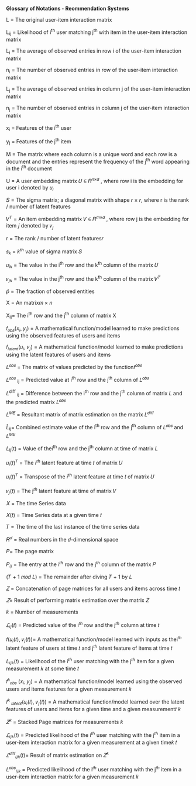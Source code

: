 ﻿**Glossary of Notations - Reommendation Systems**

L = The original user-item interaction matrix

L<sub>ij</sub> = Likelihood of i<sup>th</sup> user matching j<sup>th</sup> with item in the user-item interaction matrix

L<sub>i</sub> = The average of observed entries in row i of the user-item interaction matrix

n<sub>i</sub> = The number of observed entries in row of the user-item interaction matrix

L<sub>j</sub> = The average of observed entries in column j of the user-item interaction matrix

n<sub>j</sub> = The number of observed entries in column j of the user-item interaction matrix

x<sub>i</sub> = Features of the i<sup>th</sup> user

y<sub>j</sub> = Features of the j<sup>th</sup> item

M = The matrix where each column is a unique word and each row is a document and the entries represent the frequency of the j<sup>th</sup> word appearing in the i<sup>th</sup> document


U = A user embedding matrix 𝑈 ∈ 𝑅<sup>𝑛×𝑑</sup> , where row i is the embedding for user i denoted by 𝑢<sub>𝑖</sub>

𝑆 = The sigma matrix; a diagonal matrix with shape 𝑟 × 𝑟, where r is the rank / number of latent features

𝑉<sup>𝑇</sup> = An item embedding matrix  𝑉 ∈ 𝑅<sup>𝑚×𝑑</sup> , where row j is the embedding for item  𝑗 denoted by 𝑣<sub>𝑗</sub>

r = The rank / number of latent features𝑟

𝑠<sub>𝑘</sub> = 𝑘<sup>𝑡ℎ</sup> value of sigma matrix 𝑆

𝑢<sub>i𝑘</sub> = The value in the i<sup>th</sup> row and the k<sup>th</sup> column of the matrix 𝑈

𝑣<sub>𝑗𝑘</sub> = The value in the j<sup>th</sup> row and the k<sup>th</sup> column of the matrix 𝑉<sup>𝑇</sup>

$\hat{p}$ = The fraction of observed entities

X = An matrix𝑚 × 𝑛

X<sub>ij</sub>= The i<sup>th</sup> row and the j<sup>th</sup> column of matrix X


𝑓<sub>𝑜𝑏𝑠</sub>(𝑥<sub>𝑖</sub>, 𝑦<sub>𝑗</sub>) = A mathematical function/model learned to make predictions using the observed features of users and items

𝑓<sub>𝑙𝑎𝑡𝑒𝑛𝑡</sub>(𝑢<sub>𝑖</sub>, 𝑣<sub>𝑗</sub>) = A mathematical function/model learned to make predictions using the latent features of users and items

𝐿<sup>𝑜𝑏𝑠</sup> = The matrix of values predicted by the function𝑓<sup>𝑜𝑏𝑠</sup>

𝐿<sup>𝑜𝑏𝑠</sup> <sub>ij</sub> = Predicted value at i<sup>th</sup> row and the j<sup>th</sup> column of 𝐿<sup>𝑜𝑏𝑠</sup>

𝐿<sup>diff</sup> <sub>ij</sub> = Difference between the i<sup>th</sup> row and the j<sup>th</sup> column of matrix 𝐿 and the predicted matrix 𝐿<sup>𝑜𝑏𝑠</sup>

𝐿<sup>𝑀𝐸</sup> = Resultant matrix of matrix estimation on the matrix 𝐿<sup>𝑑𝑖𝑓𝑓</sup>

$\hat{L}$<sub>ij</sub>= Combined estimate value of the i<sup>th</sup> row and the j<sup>th</sup> column of  𝐿<sup>𝑜𝑏𝑠</sup> and 𝐿<sup>𝑀𝐸</sup>

𝐿<sub>ij</sub>(t) = Value of thei<sup>th</sup>  row and the j<sup>th</sup> column at time of matrix 𝐿

𝑢<sub>𝑖</sub>(𝑡)<sup>𝑇</sup> = The  𝑖<sup>𝑡ℎ</sup> latent feature at time 𝑡 of matrix 𝑈

𝑢<sub>𝑖</sub>(𝑡)<sup>𝑇</sup>  = Transpose of the 𝑖<sup>𝑡ℎ</sup> latent feature at time  𝑡 of matrix 𝑈

𝑣<sub>𝑗</sub>(𝑡) = The j<sup>𝑡ℎ</sup> latent feature at time of matrix 𝑉

𝑋 = The time Series data

𝑋(𝑡) = Time Series data at a given time 𝑡

𝑇 = The time of the last instance of the time series data

𝑅<sup>𝑑</sup> = Real numbers in the 𝑑-dimensional space

𝑃= The page matrix

𝑃<sub>𝑖𝑗</sub> = The entry at the i<sup>𝑡ℎ</sup> row and the j<sup>𝑡ℎ</sup> column of the matrix 𝑃

(𝑇 + 1 𝑚𝑜𝑑 𝐿) = The remainder after diving 𝑇 + 1 by 𝐿

𝑍 = Concatenation of page matrices for all users and items across time 𝑡

$\hat{𝑍}$= Result of performing matrix estimation over the matrix 𝑍 

𝑘 = Number of measurements

$\hat{𝐿}$<sub>𝑖𝑗</sub>(𝑡) = Predicted value of the i<sup>𝑡ℎ</sup> row and the j<sup>𝑡ℎ</sup> column at time 𝑡

𝑓(𝑢<sub>𝑖</sub>(𝑡), 𝑣<sub>𝑗</sub>(𝑡))= A mathematical function/model learned with inputs as thei<sup>𝑡ℎ</sup> latent feature of users at time 𝑡 and j<sup>𝑡ℎ</sup> latent feature of items at time 𝑡

𝐿<sub>𝑖𝑗𝑘</sub>(𝑡) = Likelihood of the i<sup>𝑡ℎ</sup> user matching with the j<sup>𝑡ℎ</sup> item for a given measurement 𝑘 at some time 𝑡

𝑓<sup>𝑘</sup><sub>𝑜𝑏𝑠</sub> (𝑥<sub>𝑖</sub>, 𝑦<sub>𝑗</sub>) = A mathematical function/model learned using the observed users and items features for a given measurement 𝑘

𝑓<sup>𝑘 </sup><sub>𝑙𝑎𝑡𝑒𝑛𝑡</sub>(𝑢<sub>𝑖</sub>(𝑡), 𝑣<sub>𝑗</sub>(𝑡)) = A mathematical function/model learned over the latent features of users and items for a given time and a given measurement𝑡 𝑘

𝑍<sup>𝑘</sup> = Stacked Page matrices for measurements 𝑘

$\hat{𝐿}$<sub>𝑖𝑗𝑘</sub>(𝑡) = Predicted likelihood of the i<sup>𝑡ℎ</sup> user matching with the j<sup>𝑡ℎ</sup> item in a user-item interaction matrix for a given measurement at a given time𝑘 𝑡

$\hat{𝐿}$<sup>𝑑𝑖𝑓𝑓</sup><sub>𝑖𝑗𝑘</sub>(𝑡)= Result of matrix estimation on 𝑍<sup>𝑘</sup>

𝐿<sup>𝑜𝑏𝑠</sup><sub>𝑖𝑗𝑘</sub> = Predicted likelihood of the i<sup>𝑡ℎ</sup> user matching with the j<sup>𝑡ℎ</sup> item in a user-item interaction matrix for a given measurement 𝑘



